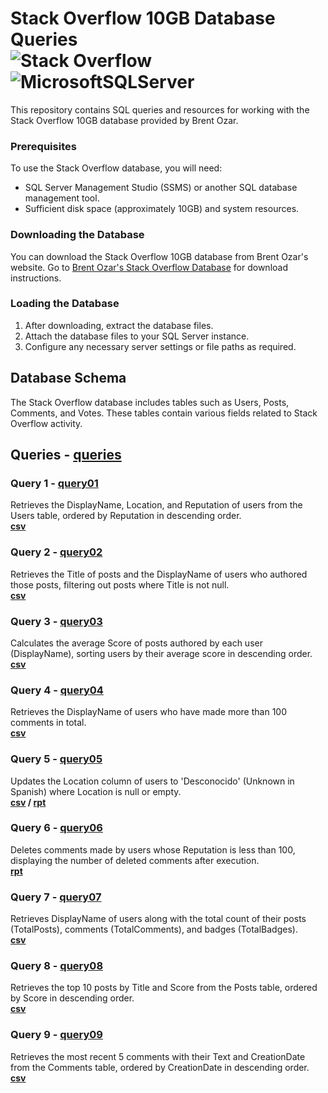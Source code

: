 # Stack Overflow 10GB Database Queries <br> ![Stack Overflow](https://img.shields.io/badge/-Stackoverflow-FE7A16?style=for-the-badge&logo=stack-overflow&logoColor=white)![MicrosoftSQLServer](https://img.shields.io/badge/Microsoft%20SQL%20Server-CC2927?style=for-the-badge&logo=microsoft%20sql%20server&logoColor=white)

This repository contains SQL queries and resources for working with the Stack Overflow 10GB database provided by Brent Ozar.

### Prerequisites

To use the Stack Overflow database, you will need:

- SQL Server Management Studio (SSMS) or another SQL database management tool.
- Sufficient disk space (approximately 10GB) and system resources.

### Downloading the Database

You can download the Stack Overflow 10GB database from Brent Ozar's website. Go to [Brent Ozar's Stack Overflow Database](https://www.brentozar.com/archive/2015/10/how-to-download-the-stack-overflow-database-via-bittorrent/) for download instructions.

### Loading the Database

1. After downloading, extract the database files.
2. Attach the database files to your SQL Server instance.
3. Configure any necessary server settings or file paths as required.

## Database Schema

The Stack Overflow database includes tables such as Users, Posts, Comments, and Votes. These tables contain various fields related to Stack Overflow activity.

## Queries - [queries](queries.sql)

### Query 1 - [query01](query/query01.sql)

Retrieves the DisplayName, Location, and Reputation of users from the Users table, ordered by Reputation in descending order.
<br>
<strong>[csv](https://raw.githubusercontent.com/lnvaldez/stackoverflow-sql/main/data/csv/data1.csv)</strong>

### Query 2 - [query02](query/query02.sql)

Retrieves the Title of posts and the DisplayName of users who authored those posts, filtering out posts where Title is not null.
<br>
<strong>[csv](https://raw.githubusercontent.com/lnvaldez/stackoverflow-sql/main/data/csv/data2.csv)</strong>

### Query 3 - [query03](query/query03.sql)

Calculates the average Score of posts authored by each user (DisplayName), sorting users by their average score in descending order.
<br>
<strong>[csv](https://raw.githubusercontent.com/lnvaldez/stackoverflow-sql/main/data/csv/data3.csv)</strong>

### Query 4 - [query04](query/query04.sql)

Retrieves the DisplayName of users who have made more than 100 comments in total.
<br>
<strong>[csv](data/csv/data4.csv)</strong>

### Query 5 - [query05](query/query05.sql)

Updates the Location column of users to 'Desconocido' (Unknown in Spanish) where Location is null or empty.
<br>
<strong>[csv](https://raw.githubusercontent.com/lnvaldez/stackoverflow-sql/main/data/csv/data5.csv) / [rpt](data/rpt/report5.rpt)</strong>

### Query 6 - [query06](query/query06.sql)

Deletes comments made by users whose Reputation is less than 100, displaying the number of deleted comments after execution.
<br>
<strong>[rpt](data/rpt/report6.rpt)</strong>

### Query 7 - [query07](query/query07.sql)

Retrieves DisplayName of users along with the total count of their posts (TotalPosts), comments (TotalComments), and badges (TotalBadges).
<br>
<strong>[csv](https://raw.githubusercontent.com/lnvaldez/stackoverflow-sql-queries/main/data/csv/data7.csv)</strong>

### Query 8 - [query08](query/query08.sql)

Retrieves the top 10 posts by Title and Score from the Posts table, ordered by Score in descending order.
<br>
<strong>[csv](data/csv/data8.csv)</strong>

### Query 9 - [query09](query/query09.sql)

Retrieves the most recent 5 comments with their Text and CreationDate from the Comments table, ordered by CreationDate in descending order.
<br>
<strong>[csv](data/csv/data9.csv)</strong>
